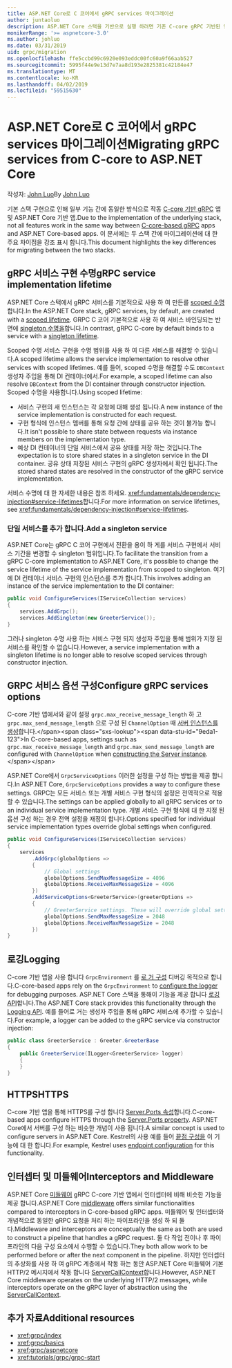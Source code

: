 ```yaml
---
title: ASP.NET Core로 C 코어에서 gRPC services 마이그레이션
author: juntaoluo
description: ASP.NET Core 스택을 기반으로 실행 하려면 기존 C-core gRPC 기반된 앱을 이동 하는 방법에 알아봅니다.
monikerRange: '>= aspnetcore-3.0'
ms.author: johluo
ms.date: 03/31/2019
uid: grpc/migration
ms.openlocfilehash: ffe5ccbd99c6920e093eddc00fc60a9f66aab527
ms.sourcegitcommit: 5995f44e9e13d7e7aa8d193e2825381c42184e47
ms.translationtype: MT
ms.contentlocale: ko-KR
ms.lasthandoff: 04/02/2019
ms.locfileid: "59515630"
---
```

# <a name="migrating-grpc-services-from-c-core-to-aspnet-core"></a><span data-ttu-id="9eda1-103">ASP.NET Core로 C 코어에서 gRPC services 마이그레이션</span><span class="sxs-lookup"><span data-stu-id="9eda1-103">Migrating gRPC services from C-core to ASP.NET Core</span></span>

<span data-ttu-id="9eda1-104">작성자: [John Luo](https://github.com/juntaoluo)</span><span class="sxs-lookup"><span data-stu-id="9eda1-104">By [John Luo](https://github.com/juntaoluo)</span></span>

<span data-ttu-id="9eda1-105">기본 스택 구현으로 인해 일부 기능 간에 동일한 방식으로 작동 [C-core 기반 gRPC](https://grpc.io/blog/grpc-stacks) 앱 및 ASP.NET Core 기반 앱.</span><span class="sxs-lookup"><span data-stu-id="9eda1-105">Due to the implementation of the underlying stack, not all features work in the same way between [C-core-based gRPC](https://grpc.io/blog/grpc-stacks) apps and ASP.NET Core-based apps.</span></span> <span data-ttu-id="9eda1-106">이 문서에는 두 스택 간에 마이그레이션에 대 한 주요 차이점을 강조 표시 합니다.</span><span class="sxs-lookup"><span data-stu-id="9eda1-106">This document highlights the key differences for migrating between the two stacks.</span></span>

## <a name="grpc-service-implementation-lifetime"></a><span data-ttu-id="9eda1-107">gRPC 서비스 구현 수명</span><span class="sxs-lookup"><span data-stu-id="9eda1-107">gRPC service implementation lifetime</span></span>

<span data-ttu-id="9eda1-108">ASP.NET Core 스택에서 gRPC 서비스를 기본적으로 사용 하 여 만든를 [scoped 수명](xref:fundamentals/dependency-injection#service-lifetimes)합니다.</span><span class="sxs-lookup"><span data-stu-id="9eda1-108">In the ASP.NET Core stack, gRPC services, by default, are created with a [scoped lifetime](xref:fundamentals/dependency-injection#service-lifetimes).</span></span> <span data-ttu-id="9eda1-109">GRPC C 코어 기본적으로 사용 하 여 서비스 바인딩되는 반면에 [singleton 수명을](xref:fundamentals/dependency-injection#service-lifetimes)합니다.</span><span class="sxs-lookup"><span data-stu-id="9eda1-109">In contrast, gRPC C-core by default binds to a service with a [singleton lifetime](xref:fundamentals/dependency-injection#service-lifetimes).</span></span>

<span data-ttu-id="9eda1-110">Scoped 수명 서비스 구현을 수명 범위를 사용 하 여 다른 서비스를 해결할 수 있습니다.</span><span class="sxs-lookup"><span data-stu-id="9eda1-110">A scoped lifetime allows the service implementation to resolve other services with scoped lifetimes.</span></span> <span data-ttu-id="9eda1-111">예를 들어, scoped 수명을 해결할 수도 `DBContext` 생성자 주입을 통해 DI 컨테이너에서.</span><span class="sxs-lookup"><span data-stu-id="9eda1-111">For example, a scoped lifetime can also resolve `DBContext` from the DI container through constructor injection.</span></span> <span data-ttu-id="9eda1-112">Scoped 수명을 사용합니다.</span><span class="sxs-lookup"><span data-stu-id="9eda1-112">Using scoped lifetime:</span></span>

* <span data-ttu-id="9eda1-113">서비스 구현의 새 인스턴스는 각 요청에 대해 생성 됩니다.</span><span class="sxs-lookup"><span data-stu-id="9eda1-113">A new instance of the service implementation is constructed for each request.</span></span>
* <span data-ttu-id="9eda1-114">구현 형식에 인스턴스 멤버를 통해 요청 간에 상태를 공유 하는 것이 불가능 합니다.</span><span class="sxs-lookup"><span data-stu-id="9eda1-114">It isn't possible to share state between requests via instance members on the implementation type.</span></span>
* <span data-ttu-id="9eda1-115">예상 DI 컨테이너의 단일 서비스에서 공유 상태를 저장 하는 것입니다.</span><span class="sxs-lookup"><span data-stu-id="9eda1-115">The expectation is to store shared states in a singleton service in the DI container.</span></span> <span data-ttu-id="9eda1-116">공유 상태 저장된 서비스 구현의 gRPC 생성자에서 확인 됩니다.</span><span class="sxs-lookup"><span data-stu-id="9eda1-116">The stored shared states are resolved in the constructor of the gRPC service implementation.</span></span> 

<span data-ttu-id="9eda1-117">서비스 수명에 대 한 자세한 내용은 참조 하세요. <xref:fundamentals/dependency-injection#service-lifetimes>합니다.</span><span class="sxs-lookup"><span data-stu-id="9eda1-117">For more information on service lifetimes, see <xref:fundamentals/dependency-injection#service-lifetimes>.</span></span>

### <a name="add-a-singleton-service"></a><span data-ttu-id="9eda1-118">단일 서비스를 추가 합니다.</span><span class="sxs-lookup"><span data-stu-id="9eda1-118">Add a singleton service</span></span>

<span data-ttu-id="9eda1-119">ASP.NET Core는 gRPC C 코어 구현에서 전환을 용이 하 게를 서비스 구현에서 서비스 기간을 변경할 수 singleton 범위입니다.</span><span class="sxs-lookup"><span data-stu-id="9eda1-119">To facilitate the transition from a gRPC C-core implementation to ASP.NET Core, it's possible to change the service lifetime of the service implementation from scoped to singleton.</span></span> <span data-ttu-id="9eda1-120">여기에 DI 컨테이너 서비스 구현의 인스턴스를 추가 합니다.</span><span class="sxs-lookup"><span data-stu-id="9eda1-120">This involves adding an instance of the service implementation to the DI container:</span></span>

```csharp
public void ConfigureServices(IServiceCollection services)
{
    services.AddGrpc();
    services.AddSingleton(new GreeterService());
}
```

<span data-ttu-id="9eda1-121">그러나 singleton 수명 사용 하는 서비스 구현 되지 생성자 주입을 통해 범위가 지정 된 서비스를 확인할 수 없습니다.</span><span class="sxs-lookup"><span data-stu-id="9eda1-121">However, a service implementation with a singleton lifetime is no longer able to resolve scoped services through constructor injection.</span></span>

## <a name="configure-grpc-services-options"></a><span data-ttu-id="9eda1-122">GRPC 서비스 옵션 구성</span><span class="sxs-lookup"><span data-stu-id="9eda1-122">Configure gRPC services options</span></span>

<span data-ttu-id="9eda1-123">C-core 기반 앱에서와 같이 설정 `grpc.max_receive_message_length` 하 고 `grpc.max_send_message_length` 으로 구성 된 `ChannelOption` 때 [서버 인스턴스를 생성](https://grpc.io/grpc/csharp/api/Grpc.Core.Server.html#Grpc_Core_Server__ctor_System_Collections_Generic_IEnumerable_Grpc_Core_ChannelOption__)합니다.</span><span class="sxs-lookup"><span data-stu-id="9eda1-123">In C-core-based apps, settings such as `grpc.max_receive_message_length` and `grpc.max_send_message_length` are configured with `ChannelOption` when [constructing the Server instance](https://grpc.io/grpc/csharp/api/Grpc.Core.Server.html#Grpc_Core_Server__ctor_System_Collections_Generic_IEnumerable_Grpc_Core_ChannelOption__).</span></span>

<span data-ttu-id="9eda1-124">ASP.NET Core에서 `GrpcServiceOptions` 이러한 설정을 구성 하는 방법을 제공 합니다.</span><span class="sxs-lookup"><span data-stu-id="9eda1-124">In ASP.NET Core, `GrpcServiceOptions` provides a way to configure these settings.</span></span> <span data-ttu-id="9eda1-125">GRPC는 모든 서비스 또는 개별 서비스 구현 형식의 설정은 전역적으로 적용할 수 있습니다.</span><span class="sxs-lookup"><span data-stu-id="9eda1-125">The settings can be applied globally to all gRPC services or to an individual service implementation type.</span></span> <span data-ttu-id="9eda1-126">개별 서비스 구현 형식에 대 한 지정 된 옵션 구성 하는 경우 전역 설정을 재정의 합니다.</span><span class="sxs-lookup"><span data-stu-id="9eda1-126">Options specified for individual service implementation types override global settings when configured.</span></span>

```csharp
public void ConfigureServices(IServiceCollection services)
{
    services
        .AddGrpc(globalOptions =>
        {
            // Global settings
            globalOptions.SendMaxMessageSize = 4096
            globalOptions.ReceiveMaxMessageSize = 4096
        })
        .AddServiceOptions<GreeterService>(greeterOptions =>
        {
            // GreeterService settings. These will override global settings
            globalOptions.SendMaxMessageSize = 2048
            globalOptions.ReceiveMaxMessageSize = 2048
        })
}
```

## <a name="logging"></a><span data-ttu-id="9eda1-127">로깅</span><span class="sxs-lookup"><span data-stu-id="9eda1-127">Logging</span></span>

<span data-ttu-id="9eda1-128">C-core 기반 앱을 사용 합니다 `GrpcEnvironment` 를 [로 거 구성](https://grpc.io/grpc/csharp/api/Grpc.Core.GrpcEnvironment.html?q=size#Grpc_Core_GrpcEnvironment_SetLogger_Grpc_Core_Logging_ILogger_) 디버깅 목적으로 합니다.</span><span class="sxs-lookup"><span data-stu-id="9eda1-128">C-core-based apps rely on the `GrpcEnvironment` to [configure the logger](https://grpc.io/grpc/csharp/api/Grpc.Core.GrpcEnvironment.html?q=size#Grpc_Core_GrpcEnvironment_SetLogger_Grpc_Core_Logging_ILogger_) for debugging purposes.</span></span> <span data-ttu-id="9eda1-129">ASP.NET Core 스택을 통해이 기능을 제공 합니다 [로깅 API](xref:fundamentals/logging/index)합니다.</span><span class="sxs-lookup"><span data-stu-id="9eda1-129">The ASP.NET Core stack provides this functionality through the [Logging API](xref:fundamentals/logging/index).</span></span> <span data-ttu-id="9eda1-130">예를 들어로 거는 생성자 주입을 통해 gRPC 서비스에 추가할 수 있습니다.</span><span class="sxs-lookup"><span data-stu-id="9eda1-130">For example, a logger can be added to the gRPC service via constructor injection:</span></span>

```csharp
public class GreeterService : Greeter.GreeterBase
{
    public GreeterService(ILogger<GreeterService> logger)
    {
    }
}
```

## <a name="https"></a><span data-ttu-id="9eda1-131">HTTPS</span><span class="sxs-lookup"><span data-stu-id="9eda1-131">HTTPS</span></span>

<span data-ttu-id="9eda1-132">C-core 기반 앱을 통해 HTTPS를 구성 합니다 [Server.Ports 속성](https://grpc.io/grpc/csharp/api/Grpc.Core.Server.html#Grpc_Core_Server_Ports)합니다.</span><span class="sxs-lookup"><span data-stu-id="9eda1-132">C-core-based apps configure HTTPS through the [Server.Ports property](https://grpc.io/grpc/csharp/api/Grpc.Core.Server.html#Grpc_Core_Server_Ports).</span></span> <span data-ttu-id="9eda1-133">ASP.NET Core에서 서버를 구성 하는 비슷한 개념이 사용 됩니다.</span><span class="sxs-lookup"><span data-stu-id="9eda1-133">A similar concept is used to configure servers in ASP.NET Core.</span></span> <span data-ttu-id="9eda1-134">Kestrel의 사용 예를 들어 [끝점 구성을](xref:fundamentals/servers/kestrel#endpoint-configuration) 이 기능에 대 한 합니다.</span><span class="sxs-lookup"><span data-stu-id="9eda1-134">For example, Kestrel uses [endpoint configuration](xref:fundamentals/servers/kestrel#endpoint-configuration) for this functionality.</span></span>

## <a name="interceptors-and-middleware"></a><span data-ttu-id="9eda1-135">인터셉터 및 미들웨어</span><span class="sxs-lookup"><span data-stu-id="9eda1-135">Interceptors and Middleware</span></span>

<span data-ttu-id="9eda1-136">ASP.NET Core [미들웨어](xref:fundamentals/middleware/index) gRPC C-core 기반 앱에서 인터셉터에 비해 비슷한 기능을 제공 합니다.</span><span class="sxs-lookup"><span data-stu-id="9eda1-136">ASP.NET Core [middleware](xref:fundamentals/middleware/index) offers similar functionalities compared to interceptors in C-core-based gRPC apps.</span></span> <span data-ttu-id="9eda1-137">미들웨어 및 인터셉터와 개념적으로 동일한 gRPC 요청을 처리 하는 파이프라인을 생성 하 되 둘 다.</span><span class="sxs-lookup"><span data-stu-id="9eda1-137">Middleware and interceptors are conceptually the same as both are used to construct a pipeline that handles a gRPC request.</span></span> <span data-ttu-id="9eda1-138">둘 다 작업 전이나 후 파이프라인의 다음 구성 요소에서 수행할 수 있습니다.</span><span class="sxs-lookup"><span data-stu-id="9eda1-138">They both allow work to be performed before or after the next component in the pipeline.</span></span> <span data-ttu-id="9eda1-139">하지만 인터셉터의 추상화를 사용 하 여 gRPC 계층에서 작동 하는 동안 ASP.NET Core 미들웨어 기본 HTTP/2 메시지에서 작동 합니다 [ServerCallContext](https://grpc.io/grpc/csharp/api/Grpc.Core.ServerCallContext.html)합니다.</span><span class="sxs-lookup"><span data-stu-id="9eda1-139">However, ASP.NET Core middleware operates on the underlying HTTP/2 messages, while interceptors operate on the gRPC layer of abstraction using the [ServerCallContext](https://grpc.io/grpc/csharp/api/Grpc.Core.ServerCallContext.html).</span></span>

## <a name="additional-resources"></a><span data-ttu-id="9eda1-140">추가 자료</span><span class="sxs-lookup"><span data-stu-id="9eda1-140">Additional resources</span></span>

* <xref:grpc/index>
* <xref:grpc/basics>
* <xref:grpc/aspnetcore>
* <xref:tutorials/grpc/grpc-start>
